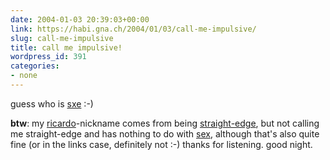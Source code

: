 ```yaml
---
date: 2004-01-03 20:39:03+00:00
link: https://habi.gna.ch/2004/01/03/call-me-impulsive/
slug: call-me-impulsive
title: call me impulsive!
wordpress_id: 391
categories:
- none
---
```


guess who is [sxe](http://www.ricardo.ch/cgi-bin/auk?lng=de;cmd=viewlot;lotid=308357235) :-)

**btw**: my [ricardo](http://www.ricardo.ch/)-nickname comes from being [straight-edge](http://www.straight-edge.com/definition.html), but not calling me straight-edge and has nothing to do with [sex](http://www.20min.ch/diashow/diashow.tmpl?showid=2465), although that's also quite fine (or in the links case, definitely not :-)
thanks for listening.
good night.
